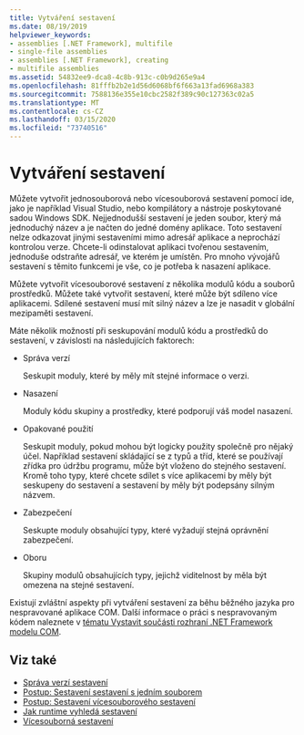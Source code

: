 ```yaml
---
title: Vytváření sestavení
ms.date: 08/19/2019
helpviewer_keywords:
- assemblies [.NET Framework], multifile
- single-file assemblies
- assemblies [.NET Framework], creating
- multifile assemblies
ms.assetid: 54832ee9-dca8-4c8b-913c-c0b9d265e9a4
ms.openlocfilehash: 81fffb2b2e1d56d6068bf6f663a13fad6968a383
ms.sourcegitcommit: 7588136e355e10cbc2582f389c90c127363c02a5
ms.translationtype: MT
ms.contentlocale: cs-CZ
ms.lasthandoff: 03/15/2020
ms.locfileid: "73740516"
---
```

# <a name="create-assemblies"></a>Vytváření sestavení

Můžete vytvořit jednosouborová nebo vícesouborová sestavení pomocí ide, jako je například Visual Studio, nebo kompilátory a nástroje poskytované sadou Windows SDK. Nejjednodušší sestavení je jeden soubor, který má jednoduchý název a je načten do jedné domény aplikace. Toto sestavení nelze odkazovat jinými sestaveními mimo adresář aplikace a neprochází kontrolou verze. Chcete-li odinstalovat aplikaci tvořenou sestavením, jednoduše odstraňte adresář, ve kterém je umístěn. Pro mnoho vývojářů sestavení s těmito funkcemi je vše, co je potřeba k nasazení aplikace.

Můžete vytvořit vícesouborové sestavení z několika modulů kódu a souborů prostředků. Můžete také vytvořit sestavení, které může být sdíleno více aplikacemi. Sdílené sestavení musí mít silný název a lze je nasadit v globální mezipaměti sestavení.

Máte několik možností při seskupování modulů kódu a prostředků do sestavení, v závislosti na následujících faktorech:

- Správa verzí

     Seskupit moduly, které by měly mít stejné informace o verzi.

- Nasazení

     Moduly kódu skupiny a prostředky, které podporují váš model nasazení.

- Opakované použití

     Seskupit moduly, pokud mohou být logicky použity společně pro nějaký účel. Například sestavení skládající se z typů a tříd, které se používají zřídka pro údržbu programu, může být vloženo do stejného sestavení. Kromě toho typy, které chcete sdílet s více aplikacemi by měly být seskupeny do sestavení a sestavení by měly být podepsány silným názvem.

- Zabezpečení

     Seskupte moduly obsahující typy, které vyžadují stejná oprávnění zabezpečení.

- Oboru

     Skupiny modulů obsahujících typy, jejichž viditelnost by měla být omezena na stejné sestavení.

Existují zvláštní aspekty při vytváření sestavení za běhu běžného jazyka pro nespravované aplikace COM. Další informace o práci s nespravovaným kódem naleznete v [tématu Vystavit součásti rozhraní .NET Framework modelu COM](../../framework/interop/exposing-dotnet-components-to-com.md).

## <a name="see-also"></a>Viz také

- [Správa verzí sestavení](versioning.md)
- [Postup: Sestavení sestavení s jedním souborem](../../framework/app-domains/build-single-file-assembly.md)
- [Postup: Sestavení vícesouborového sestavení](../../framework/app-domains/build-multifile-assembly.md)
- [Jak runtime vyhledá sestavení](../../framework/deployment/how-the-runtime-locates-assemblies.md)
- [Vícesouborná sestavení](../../framework/app-domains/multifile-assemblies.md)
